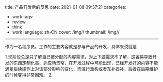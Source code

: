 title: 产品开发后的反思
date: 2021-01-08 09:37:21
categories: 
- work
tags: 
- review
- think
- work
language: zh-CN
cover: /img//
thumbnail: /img//
---

作为一名程序员，工作的主要内容就是参与产品的开发，具体来说就是

1.现阶段总是只了解自己被分配的内容需求，对上下游需求不了解，这容易导致开发的东西定制化高、适应场景窄，在开发过程中可能出现，已经开发好的内容不能满足后续操作上对该部分影响的变化，而进行重构或者东补西补，后者在后期维护的时候变得非常困难。
2.